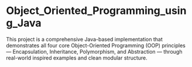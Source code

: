 # Object_Oriented_Programming_using_Java
This project is a comprehensive Java-based implementation that demonstrates all four core Object-Oriented Programming (OOP) principles — Encapsulation, Inheritance, Polymorphism, and Abstraction — through real-world inspired examples and clean modular structure.
